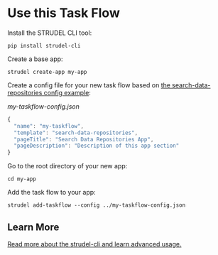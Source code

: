 # Use this Task Flow

Install the STRUDEL CLI tool:

```
pip install strudel-cli
```

Create a base app:

```
strudel create-app my-app
```

Create a config file for your new task flow based on [the search-data-repositories config example](https://github.com/strudel-science/strudel-kit/blob/main/strudel-cli/CONFIGS.md#search-data-repositories):

_my-taskflow-config.json_
```js
{
  "name": "my-taskflow",
  "template": "search-data-repositories",
  "pageTitle": "Search Data Repositories App",
  "pageDescription": "Description of this app section"
}
```

Go to the root directory of your new app:

```
cd my-app
```

Add the task flow to your app:

```
strudel add-taskflow --config ../my-taskflow-config.json
```

## Learn More

[Read more about the strudel-cli and learn advanced usage.](https://github.com/strudel-science/strudel-kit/tree/main/strudel-cli)